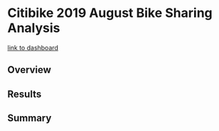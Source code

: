 # Citibike 2019 August Bike Sharing Analysis

[link to dashboard](https://public.tableau.com/app/profile/ding.zhang/viz/M14Challenge/HowtoRideBikesElegantly "link to dashboard")

## Overview

## Results

## Summary
